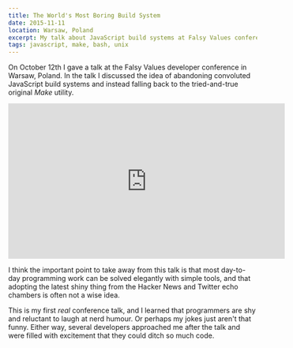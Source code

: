 ```yaml
---
title: The World's Most Boring Build System
date: 2015-11-11
location: Warsaw, Poland
excerpt: My talk about JavaScript build systems at Falsy Values conference in Warsaw, Poland
tags: javascript, make, bash, unix
---
```


<span class="run-in"><span class="drop">O</span>n October 12th</span> I gave a
talk at the Falsy Values developer conference in Warsaw, Poland. In the talk I
discussed the idea of abandoning convoluted JavaScript build systems and instead
falling back to the tried-and-true original *Make* utility.

<iframe width="560" height="315" src="https://www.youtube.com/embed/JdqBbBazSPE" frameborder="0" allowfullscreen></iframe>

I think the important point to take away from this talk is that most day-to-day
programming work can be solved elegantly with simple tools, and that adopting
the latest shiny thing from the Hacker News and Twitter echo chambers is often
not a wise idea.

This is my first *real* conference talk, and I learned that programmers are shy
and reluctant to laugh at nerd humour. Or perhaps my jokes just aren't that
funny. Either way, several developers approached me after the talk and were
filled with excitement that they could ditch so much code.
